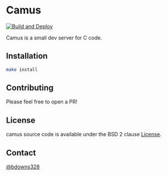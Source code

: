 # Camus

[![Build and Deploy](https://github.com/briandowns/camus/actions/workflows/main.yml/badge.svg)](https://github.com/briandowns/camus/actions/workflows/main.yml/badge.svg)

Camus is a small dev server for C code.

## Installation

```sh
make install
```

## Contributing

Please feel free to open a PR!

## License

camus source code is available under the BSD 2 clause [License](/LICENSE).

## Contact

[@bdowns328](http://twitter.com/bdowns328)
